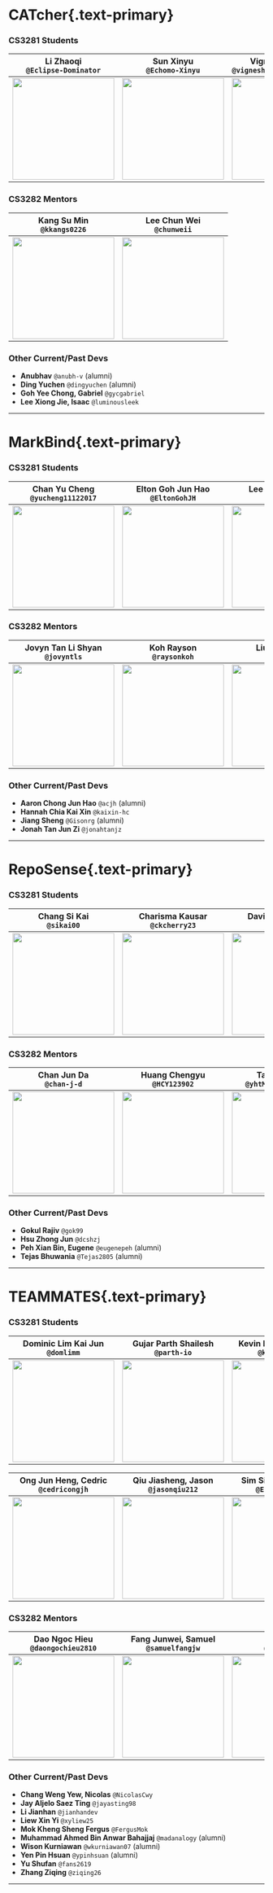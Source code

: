 
# CATcher{.text-primary}

### CS3281 Students

Li Zhaoqi<br>`@Eclipse-Dominator` | Sun Xinyu<br>`@Echomo-Xinyu` | Vignesh Sankar Iyer<br>`@vigneshsankariyer1234567890` | Wong Chee Hong<br>`@cheehongw`
---- | ---- | ---- | ----
<img src="https://nus-cs3281.github.io/2023/students/Eclipse-Dominator/photo.png" width="200"/> | <img src="https://nus-cs3281.github.io/2023/students/Echomo-Xinyu/photo.png" width="200"/> | <img src="https://nus-cs3281.github.io/2023/students/vigneshsankariyer1234567890/photo.png" width="200"/> | <img src="https://nus-cs3281.github.io/2023/students/cheehongw/photo.png" width="200"/>

### CS3282 Mentors

Kang Su Min<br>`@kkangs0226` | Lee Chun Wei<br>`@chunweii`
---- | ----
<img src="https://nus-cs3281.github.io/2023/students/kkangs0226/photo.png" width="200"/> | <img src="https://nus-cs3281.github.io/2023/students/chunweii/photo.png" width="200"/>

### Other Current/Past Devs

* **Anubhav** `@anubh-v`  (alumni)
* **Ding Yuchen** `@dingyuchen`  (alumni)
* **Goh Yee Chong, Gabriel** `@gycgabriel` 
* **Lee Xiong Jie, Isaac** `@luminousleek` 
<hr>
        

# MarkBind{.text-primary}

### CS3281 Students

Chan Yu Cheng<br>`@yucheng11122017` | Elton Goh Jun Hao<br>`@EltonGohJH` | Lee Hyung Woon<br>`@lhw-1` | Lee Wei, David<br>`@itsyme`
---- | ---- | ---- | ----
<img src="https://nus-cs3281.github.io/2023/students/yucheng11122017/photo.png" width="200"/> | <img src="https://nus-cs3281.github.io/2023/students/EltonGohJH/photo.png" width="200"/> | <img src="https://nus-cs3281.github.io/2023/students/lhw-1/photo.png" width="200"/> | <img src="https://nus-cs3281.github.io/2023/students/itsyme/photo.png" width="200"/>

### CS3282 Mentors

Jovyn Tan Li Shyan<br>`@jovyntls` | Koh Rayson<br>`@raysonkoh` | Liu Yongliang<br>`@tlylt` | Ong Jun Xiong<br>`@ong6`
---- | ---- | ---- | ----
<img src="https://nus-cs3281.github.io/2023/students/jovyntls/photo.png" width="200"/> | <img src="https://nus-cs3281.github.io/2023/students/raysonkoh/photo.png" width="200"/> | <img src="https://nus-cs3281.github.io/2023/students/tlylt/photo.png" width="200"/> | <img src="https://nus-cs3281.github.io/2023/students/ong6/photo.png" width="200"/>

### Other Current/Past Devs

* **Aaron Chong Jun Hao** `@acjh`  (alumni)
* **Hannah Chia Kai Xin** `@kaixin-hc` 
* **Jiang Sheng** `@Gisonrg`  (alumni)
* **Jonah Tan Jun Zi** `@jonahtanjz` 
<hr>
        

# RepoSense{.text-primary}

### CS3281 Students

Chang Si Kai<br>`@sikai00` | Charisma Kausar<br>`@ckcherry23` | David Gareth Ong<br>`@vvidday` | Marcus Tang Xin Kye<br>`@MarcusTXK`
---- | ---- | ---- | ----
<img src="https://nus-cs3281.github.io/2023/students/sikai00/photo.png" width="200"/> | <img src="https://nus-cs3281.github.io/2023/students/ckcherry23/photo.png" width="200"/> | <img src="https://nus-cs3281.github.io/2023/students/vvidday/photo.png" width="200"/> | <img src="https://nus-cs3281.github.io/2023/students/MarcusTXK/photo.png" width="200"/>

### CS3282 Mentors

Chan Jun Da<br>`@chan-j-d` | Huang Chengyu<br>`@HCY123902` | Tay Yi Hsuen<br>`@yhtMinceraft1010X` | Zhou Jiahao<br>`@Zhou-Jiahao-1998`
---- | ---- | ---- | ----
<img src="https://nus-cs3281.github.io/2023/students/chan-j-d/photo.png" width="200"/> | <img src="https://nus-cs3281.github.io/2023/students/HCY123902/photo.png" width="200"/> | <img src="https://nus-cs3281.github.io/2023/students/yhtMinceraft1010X/photo.png" width="200"/> | <img src="https://nus-cs3281.github.io/2023/students/Zhou-Jiahao-1998/photo.png" width="200"/>

### Other Current/Past Devs

* **Gokul Rajiv** `@gok99` 
* **Hsu Zhong Jun** `@dcshzj` 
* **Peh Xian Bin, Eugene** `@eugenepeh`  (alumni)
* **Tejas Bhuwania** `@Tejas2805`  (alumni)
<hr>
        

# TEAMMATES{.text-primary}

### CS3281 Students

Dominic Lim Kai Jun<br>`@domlimm` | Gujar Parth Shailesh<br>`@parth-io` | Kevin Foong Wei Tong<br>`@kevin9foong` | Neo Wei Qing<br>`@weiquu`
---- | ---- | ---- | ----
<img src="https://nus-cs3281.github.io/2023/students/domlimm/photo.png" width="200"/> | <img src="https://nus-cs3281.github.io/2023/students/parth-io/photo.png" width="200"/> | <img src="https://nus-cs3281.github.io/2023/students/kevin9foong/photo.png" width="200"/> | <img src="https://nus-cs3281.github.io/2023/students/weiquu/photo.png" width="200"/>

Ong Jun Heng, Cedric<br>`@cedricongjh` | Qiu Jiasheng, Jason<br>`@jasonqiu212` | Sim Sing Yee, Eunice<br>`@EuniceSim142` | Wu Qirui<br>`@hhdqirui`
---- | ---- | ---- | ----
<img src="https://nus-cs3281.github.io/2023/students/cedricongjh/photo.png" width="200"/> | <img src="https://nus-cs3281.github.io/2023/students/jasonqiu212/photo.png" width="200"/> | <img src="https://nus-cs3281.github.io/2023/students/EuniceSim142/photo.png" width="200"/> | <img src="https://nus-cs3281.github.io/2023/students/hhdqirui/photo.png" width="200"/>

### CS3282 Mentors

Dao Ngoc Hieu<br>`@daongochieu2810` | Fang Junwei, Samuel<br>`@samuelfangjw` | Wu Qirui<br>`@hhdqirui` | Zhao Jingjing<br>`@zhaojj2209`
---- | ---- | ---- | ----
<img src="https://nus-cs3281.github.io/2023/students/daongochieu2810/photo.png" width="200"/> | <img src="https://nus-cs3281.github.io/2023/students/samuelfangjw/photo.png" width="200"/> | <img src="https://nus-cs3281.github.io/2023/students/hhdqirui/photo.png" width="200"/> | <img src="https://nus-cs3281.github.io/2023/students/zhaojj2209/photo.png" width="200"/>

### Other Current/Past Devs

* **Chang Weng Yew, Nicolas** `@NicolasCwy` 
* **Jay Aljelo Saez Ting** `@jayasting98` 
* **Li Jianhan** `@jianhandev` 
* **Liew Xin Yi** `@xyliew25` 
* **Mok Kheng Sheng Fergus** `@FergusMok` 
* **Muhammad Ahmed Bin Anwar Bahajjaj** `@madanalogy`  (alumni)
* **Wison Kurniawan** `@wkurniawan07`  (alumni)
* **Yen Pin Hsuan** `@ypinhsuan`  (alumni)
* **Yu Shufan** `@fans2619` 
* **Zhang Ziqing** `@ziqing26` 
<hr>
        